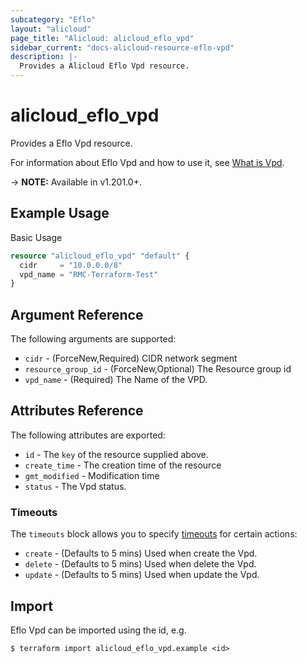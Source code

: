 ```yaml
---
subcategory: "Eflo"
layout: "alicloud"
page_title: "Alicloud: alicloud_eflo_vpd"
sidebar_current: "docs-alicloud-resource-eflo-vpd"
description: |-
  Provides a Alicloud Eflo Vpd resource.
---
```


# alicloud_eflo_vpd

Provides a Eflo Vpd resource.

For information about Eflo Vpd and how to use it, see [What is Vpd](https://help.aliyun.com/document_detail/604976.html).

-> **NOTE:** Available in v1.201.0+.

## Example Usage

Basic Usage

```terraform
resource "alicloud_eflo_vpd" "default" {
  cidr     = "10.0.0.0/8"
  vpd_name = "RMC-Terraform-Test"
}
```

## Argument Reference

The following arguments are supported:
* `cidr` - (ForceNew,Required) CIDR network segment
* `resource_group_id` - (ForceNew,Optional) The Resource group id
* `vpd_name` - (Required) The Name of the VPD.

## Attributes Reference

The following attributes are exported:
* `id` - The `key` of the resource supplied above.
* `create_time` - The creation time of the resource
* `gmt_modified` - Modification time
* `status` - The Vpd status.

### Timeouts

The `timeouts` block allows you to specify [timeouts](https://www.terraform.io/docs/configuration-0-11/resources.html#timeouts) for certain actions:
* `create` - (Defaults to 5 mins) Used when create the Vpd.
* `delete` - (Defaults to 5 mins) Used when delete the Vpd.
* `update` - (Defaults to 5 mins) Used when update the Vpd.

## Import

Eflo Vpd can be imported using the id, e.g.

```shell
$ terraform import alicloud_eflo_vpd.example <id>
```